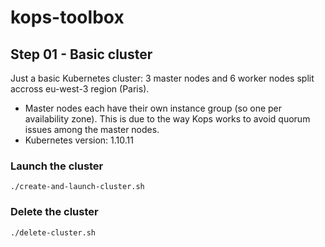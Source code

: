# kops-toolbox

## Step 01 - Basic cluster

Just a basic Kubernetes cluster: 3 master nodes and 6 worker nodes split accross eu-west-3 region (Paris).

* Master nodes each have their own instance group (so one per availability zone). This is due to the way Kops works to avoid quorum issues among the master nodes.
* Kubernetes version: 1.10.11


### Launch the cluster

```
./create-and-launch-cluster.sh
```

### Delete the cluster

```
./delete-cluster.sh
```
